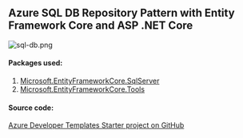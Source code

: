 ## Azure SQL DB Repository Pattern with Entity Framework Core and ASP .NET Core

![sql-db.png](https://github.com/Daniel-Krzyczkowski/AzureDeveloperTemplates/blob/master/images/sql-db.png?raw=true)

#### Packages used:
1. [Microsoft.EntityFrameworkCore.SqlServer](https://www.nuget.org/packages/Microsoft.EntityFrameworkCore.SqlServer/)
2. [Microsoft.EntityFrameworkCore.Tools](https://www.nuget.org/packages/Microsoft.EntityFrameworkCore.Tools/)

#### Source code:

[Azure Developer Templates Starter project on GitHub](https://github.com/Daniel-Krzyczkowski/AzureDeveloperTemplates/tree/feature/azure-web-api-starter-project/src/azure-asp-net-core-starter-template/AzureDeveloperTemplates.Starter)